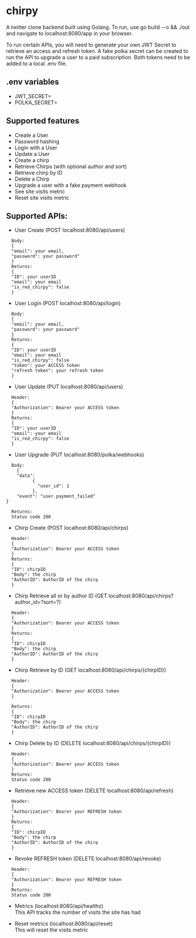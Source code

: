 # chirpy

A twitter clone backend built using Golang. To run, use go build --o && ./out and navigate to localhost:8080/app in your browser.

To run certain APIs, you will need to generate your own JWT Secret to retrieve an access and refresh token. A fake polka secret can be created to run the API to upgrade a user to a paid subscription. Both tokens need to be added to a local .env file.  

## .env variables
- JWT_SECRET=
- POLKA_SECRET=

## Supported features
- Create a User
- Password hashing
- Login with a User
- Update a User
- Create a chirp
- Retrieve Chirps (with optional author and sort)
- Retrieve chirp by ID
- Delete a Chirp
- Upgrade a user with a fake payment webhook
- See site visits metric
- Reset site visits metric

## Supported APIs:

- User Create (POST localhost:8080/api/users)
```
  Body:  
  {  
  "email": your email,  
  "password": your password"  
  }  
  Returns:  
  {  
  "ID": your userID  
  "email": your email  
  "is_red_chirpy": false  
  }

```

- User Login (POST localhost:8080/api/login)
```
  Body:  
  {  
  "email": your email,  
  "password": your password"  
  }  
  Returns:  
  {  
  "ID": your userID  
  "email": your email  
  "is_red_chirpy": false  
  "token": your ACCESS token  
  "refresh token": your refresh token  
  }  
```
- User Update (PUT localhost:8080/api/users)
```
  Header:  
  {  
  "Authorization": Bearer your ACCESS token
  }  
  Returns:  
  {  
  "ID": your userID  
  "email": your email  
  "is_red_chirpy": false  
  }
```
- User Upgrade (PUT localhost:8080/polka/webhooks)
```
  Body:  
    {  
    "data":  
          {  
            "user_id": 1  
          },  
    "event": "user.payment_failed"  
}  
   
  Returns:  
  Status code 200  
```
- Chirp Create (POST localhost:8080/api/chirps)
```
  Header:  
  {  
  "Authorization": Bearer your ACCESS token  
  }  
  Returns:  
  {  
  "ID": chirpID  
  "Body": the chirp  
  "AuthorID": AuthorID of the chirp  
  }  
```
- Chirp Retrieve all or by author ID (GET localhost:8080/api/chirps?author_id=?sort=?)
```
  Header:  
  {  
  "Authorization": Bearer your ACCESS token  
  }  
  Returns:  
  {  
  "ID": chirpID  
  "Body": the chirp  
  "AuthorID": AuthorID of the chirp  
  }  
```
- Chirp Retrieve by ID (GET localhost:8080/api/chirps/{chirpID})
```
  Header:  
  {  
  "Authorization": Bearer your ACCESS token  
  }   

  Returns:  
  {  
  "ID": chirpID  
  "Body": the chirp  
  "AuthorID": AuthorID of the chirp  
  }  
```  
- Chirp Delete by ID (DELETE localhost:8080/api/chirps/{chirpID})
```
  Header:  
  {  
  "Authorization": Bearer your ACCESS token  
  }  
  Returns:  
  Status code 200  
```
- Retrieve new ACCESS token (DELETE localhost:8080/api/refresh)
```
  Header:  
  {  
  "Authorization": Bearer your REFRESH token  
  }  
  Returns:  
  {  
  "ID": chirpID  
  "Body": the chirp  
  "AuthorID": AuthorID of the chirp  
  }  
```
- Revoke REFRESH token (DELETE localhost:8080/api/revoke)
```
  Header:  
  {  
  "Authorization": Bearer your REFRESH token  
  }  
  Returns:  
  Status code 200  
```
- Metrics (localhost:8080/api/healthz)  
  This API tracks the number of visits the site has had  

- Reset metrics (localhost:8080/api/reset)  
  This will reset the visits metric  
